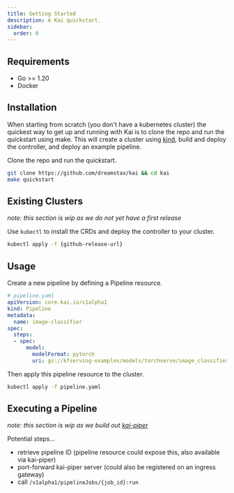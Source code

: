 ```yaml
---
title: Getting Started
description: A Kai quickstart.
sidebar:
  order: 0
---
```

## Requirements
- Go >= 1.20
- Docker

## Installation
When starting from scratch (you don't have a kubernetes cluster) the quickest way to get up and running with Kai is to clone the repo and run the quickstart using make. This will create a cluster using [kind](https://sigs.k8s.io/kind), build and deploy the controller, and deploy an example pipeline.

Clone the repo and run the quickstart.
```bash
git clone https://github.com/dreamstax/kai && cd kai
make quickstart
```
## Existing Clusters
*note: this section is wip as we do not yet have a first release*

Use `kubectl` to install the CRDs and deploy the controller to your cluster.
```bash
kubectl apply -f {github-release-url}
```
## Usage
Create a new pipeline by defining a Pipeline resource.
```yaml
# pipeline.yaml
apiVersion: core.kai.io/v1alpha1
kind: Pipeline
metadata:
  name: image-classifier
spec:
  steps:
  - spec:
      model:
        modelFormat: pytorch
        uri: gs://kfserving-examples/models/torchserve/image_classifier/v1
```

Then apply this pipeline resource to the cluster.
```bash
kubectl apply -f pipeline.yaml
```
## Executing a Pipeline
*note: this section is wip as we build out [kai-piper](https://github.com/dreamstax/kai-piper)*

Potential steps...
- retrieve pipeline ID (pipeline resource could expose this, also available via kai-piper)
- port-forward kai-piper server (could also be registered on an ingress gateway)
- call `/v1alpha1/pipelineJobs/{job_id}:run`

